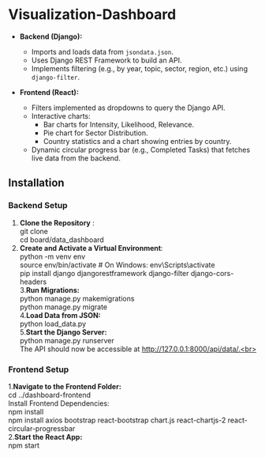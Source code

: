# Visualization-Dashboard

- **Backend (Django):**
  - Imports and loads data from `jsondata.json`.<br>
  - Uses Django REST Framework to build an API.<br>
  - Implements filtering (e.g., by year, topic, sector, region, etc.) using `django-filter`.<br>

- **Frontend (React):**
  - Filters implemented as dropdowns to query the Django API.<br>
  - Interactive charts:<br>
    - Bar charts for Intensity, Likelihood, Relevance.<br>
    - Pie chart for Sector Distribution.<br>
    - Country statistics and a chart showing entries by country.<br>
  - Dynamic circular progress bar (e.g., Completed Tasks) that fetches live data from the backend.<br>


## Installation

### Backend Setup 

1. **Clone the Repository** :<br>
   git clone <repository-url><br>
   cd board/data_dashboard<br>
2. **Create and Activate a Virtual Environment**:<br>
    python -m venv env<br>
    source env/bin/activate    # On Windows: env\Scripts\activate<br>
    pip install django djangorestframework django-filter django-cors-headers<br>
3.**Run Migrations:**<br>
    python manage.py makemigrations<br>
    python manage.py migrate<br>
4.**Load Data from JSON:**<br>
    python load_data.py<br>
5.**Start the Django Server:**<br>
    python manage.py runserver<br>
    The API should now be accessible at http://127.0.0.1:8000/api/data/.<br>

### Frontend Setup 
1.**Navigate to the Frontend Folder:**<br>
  cd ../dashboard-frontend<br>
  Install Frontend Dependencies:<br>
  npm install<br>
  npm install axios bootstrap react-bootstrap chart.js react-chartjs-2 react-circular-progressbar<br>
2.**Start the React App:**<br>
  npm start
 


   
